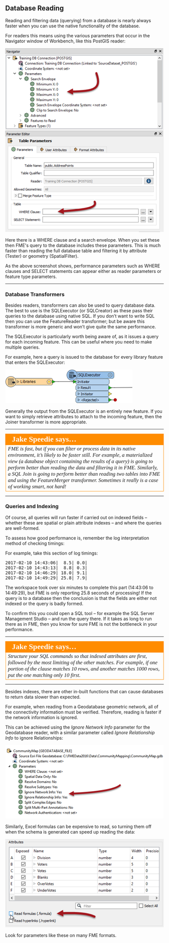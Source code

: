## Database Reading ##

Reading and filtering data (querying) from a database is nearly always faster when you can use the native functionality of the database.

For readers this means using the various parameters that occur in the Navigator window of Workbench, like this PostGIS reader:

![](./Images/Img2.037.DBPerformanceWhereClause.png)

Here there is a WHERE clause and a search envelope. When you set these then FME's query to the database includes these parameters. This is much faster than reading the full database table and filtering it by attribute (Tester) or geometry (SpatialFilter).

As the above screenshot shows, performance parameters such as WHERE clauses and SELECT statements can appear either as reader parameters or feature type parameters.

---

### Database Transformers ###

Besides readers, transformers can also be used to query database data. The best to use is the SQLExecutor (or SQLCreator) as these pass their queries to the database using native SQL. If you don’t want to write SQL then you can use the FeatureReader transformer; but be aware this transformer is more generic and won’t give quite the same performance.

The SQLExecutor is particularly worth being aware of, as it issues a query for each incoming feature. This can be useful where you need to make multiple queries.

For example, here a query is issued to the database for every library feature that enters the SQLExecutor:

![](./Images/Img2.038.DBPerformanceSQLExecutor.png)

Generally the output from the SQLExecutor is an entirely new feature. If you want to simply retrieve attributes to attach to the incoming feature, then the Joiner transformer is more appropriate.

---

<table style="border-spacing: 0px">
<tr>
<td style="vertical-align:middle;background-color:darkorange;border: 2px solid darkorange">
<i class="fa fa-quote-left fa-lg fa-pull-left fa-fw" style="color:white;padding-right: 12px;vertical-align:text-top"></i>
<span style="color:white;font-size:x-large;font-weight: bold;font-family:serif">Jake Speedie says…</span>
</td>
</tr>

<tr>
<td style="border: 1px solid darkorange">
<span style="font-family:serif; font-style:italic; font-size:larger">
FME is fast, but if you can filter or process data in its native environment, it’s likely to be faster still. For example, a materialized view (a database object containing the results of a query) is going to perform better than reading the data and filtering it in FME. Similarly, a SQL Join is going to perform better than reading two tables into FME and using the FeatureMerger transformer. Sometimes it really is a case of working smart, not hard!
</span>
</td>
</tr>
</table>

---

### Queries and Indexing ###

Of course, all queries will run faster if carried out on indexed fields – whether these are spatial or plain attribute indexes – and where the queries are well-formed.

To assess how good performance is, remember the log interpretation method of checking timings:

For example, take this section of log timings:

<pre>
2017-02-10 14:43:06|  8.5| 0.0|
2017-02-10 14:43:13|  8.8| 0.3|
2017-02-10 14:46:29| 18.0| 9.1|
2017-02-10 14:49:29| 25.8| 7.9|
</pre>

The workspace took over six minutes to complete this part (14:43:06 to 14:49:29), but FME is only reporting 25.8 seconds of processing! If the query is to a database then the conclusion is that the fields are either not indexed or the query is badly formed.

To confirm this you could open a SQL tool – for example the SQL Server Management Studio – and run the query there. If it takes as long to run there as in FME, then you know for sure FME is not the bottleneck in your performance.

---

<table style="border-spacing: 0px">
<tr>
<td style="vertical-align:middle;background-color:darkorange;border: 2px solid darkorange">
<i class="fa fa-quote-left fa-lg fa-pull-left fa-fw" style="color:white;padding-right: 12px;vertical-align:text-top"></i>
<span style="color:white;font-size:x-large;font-weight: bold;font-family:serif">Jake Speedie says…</span>
</td>
</tr>

<tr>
<td style="border: 1px solid darkorange">
<span style="font-family:serif; font-style:italic; font-size:larger">
Structure your SQL commands so that indexed attributes are first, followed by the most limiting of the other matches. For example, if one portion of the clause matches 10 rows, and another matches 1000 rows, put the one matching only 10 first.
</span>
</td>
</tr>
</table>

---

Besides indexes, there are other in-built functions that can cause databases to return data slower than expected.

For example, when reading from a Geodatabase geometric network, all of the connectivity information must be verified. Therefore, reading is faster if the network information is ignored.

This can be achieved using the *Ignore Network Info* parameter for the Geodatabase reader, with a similar parameter called *Ignore Relationship Info* to ignore Relationships:

![](./Images/Img2.039.DBPerformanceGeodbIgnoreOptions.png)


Similarly, Excel formulas can be expensive to read, so turning them off when the schema is generated can speed up reading the data:

![](./Images/Img2.040.DBPerformanceExcelreadFormulas.png)

Look for parameters like these on many FME formats.